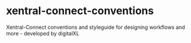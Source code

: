 # xentral-connect-conventions
Xentral-Connect conventions and styleguide for designing workflows and more - developed by digitalXL
